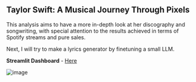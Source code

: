 ## Taylor Swift: A Musical Journey Through Pixels

This analysis aims to have a more in-depth look at her discography and songwriting, with special attention to the results achieved in terms of Spotify streams and pure sales.

Next, I will try to make a lyrics generator by finetuning a small LLM.

**Streamlit Dashboard** - [Here](https://storyinpixels-taylorswift.streamlit.app/)

![image](https://github.com/Elsword016/Story_in_pixels/assets/29883365/9048d7e9-0f37-4f97-bf43-d53713a62b87)


